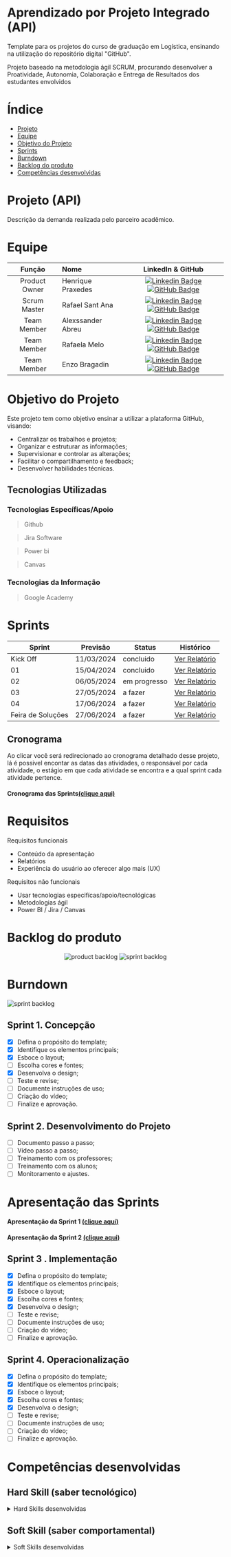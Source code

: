 # Aprendizado por Projeto Integrado (API)

Template para os projetos do curso de graduação em Logística, ensinando na utilização do repositório digital "GitHub". 

Projeto baseado na metodologia ágil SCRUM, procurando desenvolver a Proatividade, Autonomia, Colaboração e Entrega de Resultados dos estudantes envolvidos

# Índice

* [Projeto](#projeto-template)
* [Equipe](#equipe)
* [Objetivo do Projeto](#objetivo-do-projeto)
* [Sprints](#Sprints)
* [Burndown](#Burndown)
* [Backlog do produto](#Backlog-do-produto)
* [Competências desenvolvidas](#competências-desenvolvidas)


# Projeto (API) 
Descrição da demanda realizada pelo parceiro acadêmico.

# Equipe
|    Função     | Nome                                  |                                                                                                                                                      LinkedIn & GitHub                                                                                                                                                      |
| :-----------: | :------------------------------------ | :-------------------------------------------------------------------------------------------------------------------------------------------------------------------------------------------------------------------------------------------------------------------------------------------------------------------------: |
| Product Owner |   Henrique Praxedes         |     [![Linkedin Badge](https://img.shields.io/badge/Linkedin-blue?style=flat-square&logo=Linkedin&logoColor=white)](https://www.linkedin.com/in/henrique-praxedes-707ba318b/) [![GitHub Badge](https://img.shields.io/badge/GitHub-111217?style=flat-square&logo=github&logoColor=white)](https://github.com/henripraxedes)              |
| Scrum Master  | Rafael Sant Ana |      [![Linkedin Badge](https://img.shields.io/badge/Linkedin-blue?style=flat-square&logo=Linkedin&logoColor=white)](https://www.linkedin.com/in/rafael-santana-23247a304/) [![GitHub Badge](https://img.shields.io/badge/GitHub-111217?style=flat-square&logo=github&logoColor=white)](https://github.com/raffsant)     |
| Team Member   | Alexssander Abreu          |         [![Linkedin Badge](https://img.shields.io/badge/Linkedin-blue?style=flat-square&logo=Linkedin&logoColor=white)](https://www.linkedin.com/in/alexssander-abreu-de-campos-8a6617304/) [![GitHub Badge](https://img.shields.io/badge/GitHub-111217?style=flat-square&logo=github&logoColor=white)](https://github.com/alexssander321)        |
|  Team Member  | Rafaela  Melo   |         [![Linkedin Badge](https://img.shields.io/badge/Linkedin-blue?style=flat-square&logo=Linkedin&logoColor=white)](https://www.linkedin.com/in/rafaela-melo-332617304/) [![GitHub Badge](https://img.shields.io/badge/GitHub-111217?style=flat-square&logo=github&logoColor=white)](https://github.com/rafaeladasilvamelo)        |
|  Team Member  | Enzo Bragadin           |   [![Linkedin Badge](https://img.shields.io/badge/Linkedin-blue?style=flat-square&logo=Linkedin&logoColor=white)](https://www.linkedin.com/in/enzo-bragadin-collavito-montenegro-891053264/) [![GitHub Badge](https://img.shields.io/badge/GitHub-111217?style=flat-square&logo=github&logoColor=white)](https://github.com/Bragadinho)   |

# Objetivo do Projeto
Este projeto tem como objetivo ensinar a utilizar a plataforma GitHub, visando:
* Centralizar os trabalhos e projetos;
* Organizar e estruturar as informações;
* Supervisionar e controlar as alterações;
* Facilitar o compartilhamento e feedback;
* Desenvolver habilidades técnicas.

## Tecnologias Utilizadas

 ### Tecnologias Específicas/Apoio
 > Github

> Jira Software

> Power bi

> Canvas
  
 ### Tecnologias da Informação
 > Google Academy

# Sprints

Sprint | Previsão | Status| Histórico|
|------|--------|------|--------|
|Kick Off | 11/03/2024 | concluido| [Ver Relatório](https://fatecsjc-prd.azurewebsites.net/downloads/estagio/modelo_relatorio_estagio_gpi.docx) | 
|01 | 15/04/2024 | concluido| [Ver Relatório](https://github.com/henripraxedes/Projeto-API-Grupo-3/blob/main/relatorios/relatorio%20aeroporto%20sjc%20logistica.docx)  
|02|  06/05/2024| em progresso |[Ver Relatório](https://fatecsjc-prd.azurewebsites.net/downloads/estagio/modelo_relatorio_estagio_gpi.docx) | 
|03| 27/05/2024 | a fazer|[Ver Relatório](https://fatecsjc-prd.azurewebsites.net/downloads/estagio/modelo_relatorio_estagio_gpi.docx) | 
|04| 17/06/2024 |a fazer |[Ver Relatório](https://fatecsjc-prd.azurewebsites.net/downloads/estagio/modelo_relatorio_estagio_gpi.docx)  | 
|Feira de Soluções|27/06/2024 |a fazer |[Ver Relatório](https://fatecsjc-prd.azurewebsites.net/downloads/estagio/modelo_relatorio_estagio_gpi.docx) | 

## Cronograma
Ao clicar você será redirecionado ao cronograma detalhado desse projeto, lá é possivel encontar as datas das atividades, o responsável por cada atividade, o estágio em que cada atividade se encontra e a qual sprint cada atividade pertence.

#### Cronograma das Sprints[(clique aqui)](https://fatecads.atlassian.net/jira/software/projects/PAG3/boards/7)

# Requisitos

Requisitos funcionais 
- Conteúdo da apresentação   
- Relatórios 
- Experiência do usuário ao oferecer algo mais (UX)

  
Requisitos não funcionais
- Usar tecnologias especifícas/apoio/tecnológicas
- Metodologias ágil
- Power BI / Jira / Canvas
  
# Backlog do produto
  
<div align="center">
    
![product backlog](https://github.com/henripraxedes/Projeto-API-Grupo-3/blob/main/backlog%20do%20produto/Captura%20de%20tela%202024-05-02%20115138.png)
![sprint backlog](https://github.com/henripraxedes/Projeto-API-Grupo-3/blob/main/backlog%20das%20Sprints/backlog%20sprints.png)
</div>


# Burndown
![sprint backlog](https://github.com/henripraxedes/Projeto-API-Grupo-3/blob/main/burndown/burndown.png)


## Sprint 1. Concepção
- [x] Defina o propósito do template;
- [x] Identifique os elementos principais;
- [x] Esboce o layout;
- [ ] Escolha cores e fontes;
- [x] Desenvolva o design;
- [ ] Teste e revise;
- [ ] Documente instruções de uso;
- [ ] Criação do vídeo;
- [ ] Finalize e aprovação.

## Sprint 2. Desenvolvimento do Projeto
- [ ] Documento passo a passo;
- [ ] Vídeo passo a passo;
- [ ] Treinamento com os professores;
- [ ] Treinamento com os alunos;
- [ ] Monitoramento e ajustes.
      
# Apresentação das Sprints
#### Apresentação da Sprint 1 [(clique aqui)](https://github.com/Talesfn1/Projeto_API/blob/main/Projeto%20-%20API%20Slide%201.pdf)
#### Apresentação da Sprint 2 [(clique aqui)](https://github.com/Talesfn1/Projeto_API/blob/main/Projeto%20-%20API%20Slide%201.pdf)

## Sprint 3 . Implementação
- [x] Defina o propósito do template;
- [x] Identifique os elementos principais;
- [x] Esboce o layout;
- [x] Escolha cores e fontes;
- [x] Desenvolva o design;
- [ ] Teste e revise;
- [ ] Documente instruções de uso;
- [ ] Criação do vídeo;
- [ ] Finalize e aprovação.
      
## Sprint 4. Operacionalização
- [x] Defina o propósito do template;
- [x] Identifique os elementos principais;
- [x] Esboce o layout;
- [x] Escolha cores e fontes;
- [x] Desenvolva o design;
- [ ] Teste e revise;
- [ ] Documente instruções de uso;
- [ ] Criação do vídeo;
- [ ] Finalize e aprovação.
      
# Competências desenvolvidas

## Hard Skill (saber tecnológico)
<details>
<summary>Hard Skills desenvolvidas</summary>
  
| Tecnologia/Metodologia | Classificação |
| ---------------------- | ------------- |
| GitHub | ★ ★ ★ ★ ★ ★ ★ ☆ ☆ ☆ |
| Gestão de Projetos | ★ ★ ★ ★ ★ ★ ☆ ☆ ☆ ☆ |
| Scrum Master | ★ ★ ★ ★ ★ ★ ★ ☆ ☆ ☆ |
| Prodct Owner | ★ ★ ★ ★ ★ ★ ★ ☆ ☆ ☆ |
| Markdown | ★ ★ ★ ★ ★ ★ ★ ☆ ☆ ☆ |
| Git Projects | ★ ★ ★ ★ ★ ★ ★ ☆ ☆ ☆ |
 
</details>

## Soft Skill (saber comportamental)
<details>
<summary>Soft Skills desenvolvidas</summary>

| Habilidades | Classificação |
| ---------------------- | ------------- |
| Colaboração | ★ ★ ★ ★ ★ ☆ ☆ ☆ ☆ ☆ |
| Proatividade| ★ ★ ★ ★ ★ ★ ☆ ☆ ☆ ☆ |
| Pensamento Crítico | ★ ★ ★ ★ ★ ★ ★ ☆ ☆ ☆ |
| Gerenciamento de Tempo | ★ ★ ★ ★ ★ ★ ★ ☆ ☆ ☆ |
| Adaptabilidade | ★ ★ ★ ★ ★ ★ ★ ☆ ☆ ☆ |
| Resiliência | ★ ★ ★ ★ ★ ★ ★ ☆ ☆ ☆ |

</details>




